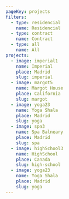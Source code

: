 ```yaml
---
pageKey: projects
filters:
  - type: residencial
    name: Residencial
  - type: contract
    name: Contract
  - type: all
    name: All
projects:
  - image: imperial1
    name: Imperial
    place: Madrid
    slug: imperial
  - image: margot5
    name: Margot House
    place: California
    slug: margot
  - image: yoga23
    name: Yoga Shala
    place: Madrid
    slug: yoga
  - image: spa3
    name: Spa Balneary
    place: Madrid
    slug: spa
  - image: highSchool3
    name: HighSchool
    place: Canada
    slug: high-school
  - image: yoga23
    name: Yoga Shala
    place: Madrid
    slug: yoga
---
```

